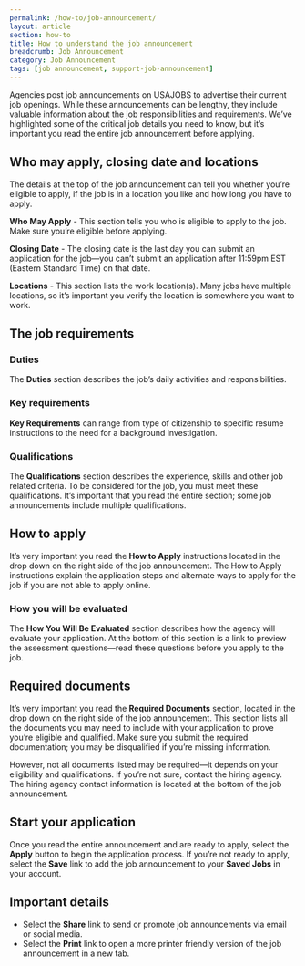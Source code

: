 ```yaml
---
permalink: /how-to/job-announcement/
layout: article
section: how-to
title: How to understand the job announcement
breadcrumb: Job Announcement
category: Job Announcement
tags: [job announcement, support-job-announcement]
---
```


Agencies post job announcements on USAJOBS to advertise their current job openings. While these announcements can be lengthy, they include valuable information about the job responsibilities and requirements. We’ve highlighted some of the critical job details you need to know, but it’s important you read the entire job announcement before applying.

## Who may apply, closing date and locations

The details at the top of the job announcement can tell you whether you’re eligible to apply, if the job is in a location you like and how long you have to apply. 

**Who May Apply** - This section tells you who is eligible to apply to the job.  Make sure you’re eligible before applying.

**Closing Date** - The closing date is the last day you can submit an application for the job—you can’t submit an application after 11:59pm EST (Eastern Standard Time) on that date.

**Locations** - This section lists the work location(s). Many jobs have multiple locations, so it’s important you verify the location is somewhere you want to work.

## The job requirements

### Duties

The **Duties** section describes the job’s daily activities and responsibilities.

### Key requirements

**Key Requirements** can range from type of citizenship to specific resume instructions to the need for a background investigation.

### Qualifications

The **Qualifications** section describes the experience, skills and other job related criteria. To be considered for the job, you must meet these qualifications. It’s important that you read the entire section; some job announcements include multiple qualifications.

## How to apply 

It’s very important you read the **How to Apply** instructions located in the drop down on the right side of the job announcement. The How to Apply instructions explain the application steps and alternate ways to apply for the job if you are not able to apply online. 

### How you will be evaluated
The **How You Will Be Evaluated** section describes how the agency will evaluate your application. At the bottom of this section is a link to preview the assessment questions—read these questions before you apply to the job.

## Required documents

It’s very important you read the **Required Documents** section, located in the drop down on the right side of the job announcement. This section lists all the documents you may need to include with your application to prove you’re eligible and qualified. Make sure you submit the required documentation; you may be disqualified if you’re missing information. 

However, not all documents listed may be required—it depends on your eligibility and qualifications. If you’re not sure, contact the hiring agency. The hiring agency contact information is located at the bottom of the job announcement.


## Start your application

Once you read the entire announcement and are ready to apply, select the **Apply** button to begin the application process. If you’re not ready to apply, select the **Save** link to add the job announcement to your **Saved Jobs** in your account.

## Important details

* Select the **Share** link to send or promote job announcements via email or social media.
* Select the **Print** link to open a more printer friendly version of the job announcement in a new tab.
